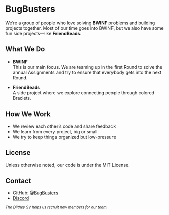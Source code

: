 # BugBusters

We’re a group of people who love solving **BWINF** problems and building projects together. Most of our time goes into BWINF, but we also have some fun side projects—like **FriendBeads**.  

## What We Do

- **BWINF**  
  This is our main focus. We are teaming up in the first Round to solve the annual Assignments and try to ensure that everybody gets into the next Round.

- **FriendBeads**  
  A side project where we explore connecting people through colored Braclets.

## How We Work

- We review each other’s code and share feedback  
- We learn from every project, big or small  
- We try to keep things organized but low-pressure  

## License

Unless otherwise noted, our code is under the MIT License.  

## Contact

- GitHub: [@BugBusters](https://github.com/Bug-Busters-dev)
- [Discord](https://img.shields.io/discord/1277341322784669749?logo=discord&label=Discord) 


<sub>*The Dilthey SV helps us recruit new members for our team.*
